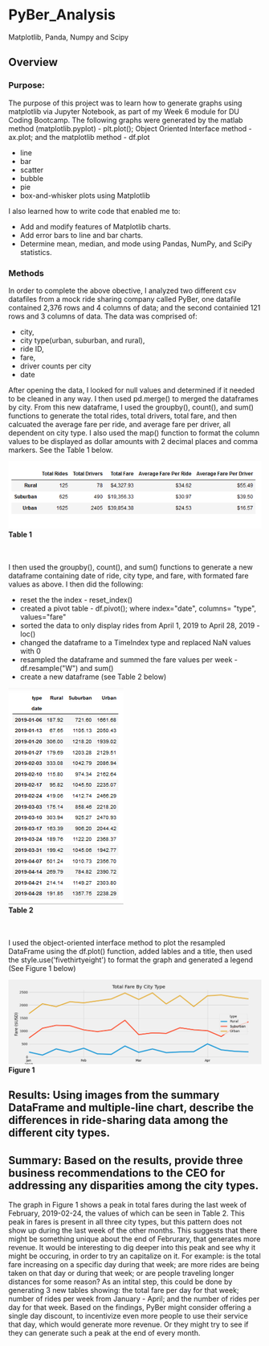 # PyBer_Analysis
Matplotlib, Panda, Numpy and Scipy


## Overview
### Purpose:
The purpose of this project was to learn how to generate graphs using matplotlib via Jupyter Notebook, as part of my Week 6 module for DU Coding Bootcamp.  The following graphs were generated by the matlab method (matplotlib.pyplot) - plt.plot(); Object Oriented Interface method - ax.plot; and the matplotlib method - df.plot
* line 
* bar
* scatter
* bubble 
* pie
* box-and-whisker plots using Matplotlib

I also learned how to write code that enabled me to:
* Add and modify features of Matplotlib charts.
* Add error bars to line and bar charts.
* Determine mean, median, and mode using Pandas, NumPy, and SciPy statistics.

### Methods
In order to complete the above obective, I analyzed two different csv datafiles from a mock ride sharing company called PyBer, one datafile contained 2,376 rows and 4 columns of data; and the second containied 121 rows and 3 columns of data.  The data was comprised of: 
* city, 
* city type(urban, suburban, and rural), 
* ride ID, 
* fare, 
* driver counts per city
* date

After opening the data, I looked for null values and determined if it needed to be cleaned in any way.  I then used pd.merge() to merged the dataframes by city.  From this new dataframe, I used the groupby(), count(), and sum() functions to generate the total rides, total drivers, total fare, and then calcuated the average fare per ride, and average fare per driver, all dependent on city type.  I also used the map() function to format the column values to be displayed as dollar amounts with 2 decimal places and comma markers. See the Table 1 below.

![This is an image](https://github.com/bartblack13/PyBer_Analysis/blob/main/analysis/Table1.png)
<br />**Table 1**

<br /><br />I then used the groupby(), count(), and sum() functions to generate a new dataframe containing date of ride, city type, and fare, with formated fare values as above.  I then did the following:
* reset the the index - reset_index() 
* created a pivot table - df.pivot(); where index="date", columns= "type", values="fare"
* sorted the data to only display rides from April 1, 2019 to April 28, 2019 - loc() 
* changed the dataframe to a TimeIndex type and replaced NaN values with 0
* resampled the dataframe and summed the fare values per week - df.resample("W") and sum()
* create a new dataframe (see Table 2 below)

![This is an image](https://github.com/bartblack13/PyBer_Analysis/blob/main/analysis/Table2.png)
<br />**Table 2**

<br /><br />I used the object-oriented interface method to plot the resampled DataFrame using the df.plot() function, added lables and a title, then used the style.use('fivethirtyeight') to format the graph and generated a legend (See Figure 1 below)

![This is an image](https://github.com/bartblack13/PyBer_Analysis/blob/main/analysis/PyBer_fare_summary.png)
<br />**Figure 1**

## Results: Using images from the summary DataFrame and multiple-line chart, describe the differences in ride-sharing data among the different city types.

## Summary: Based on the results, provide three business recommendations to the CEO for addressing any disparities among the city types.
The graph in Figure 1 shows a peak in total fares during the last week of February, 2019-02-24, the values of which can be seen in Table 2.  This peak in fares is present in all three city types, but this pattern does not show up during the last week of the other months.  This suggests that there might be something unique about the end of Februrary, that generates more revenue.  It would be interesting to dig deeper into this peak and see why it might be occuring, in order to try an capitalize on it.  For example: is the total fare increasing on a specific day during that week; are more rides are being taken on that day or during that week; or are people traveling longer distances for some reason?  As an intital step, this could be done by generating 3 new tables showing: the total fare per day for that week; number of rides per week from January - April; and the number of rides per day for that week.  Based on the findings, PyBer might consider offering a single day discount, to incentivize even more people to use their service that day, which would generate more revenue.  Or they might try to see if they can generate such a peak at the end of every month.

